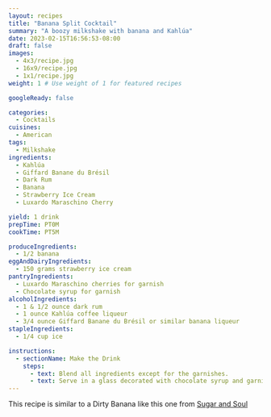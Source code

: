 ```yaml
---
layout: recipes
title: "Banana Split Cocktail"
summary: "A boozy milkshake with banana and Kahlúa"
date: 2023-02-15T16:56:53-08:00
draft: false
images:
  - 4x3/recipe.jpg
  - 16x9/recipe.jpg
  - 1x1/recipe.jpg
weight: 1 # Use weight of 1 for featured recipes

googleReady: false

categories:
  - Cocktails
cuisines:
  - American
tags:
  - Milkshake
ingredients:
  - Kahlúa
  - Giffard Banane du Brésil
  - Dark Rum
  - Banana
  - Strawberry Ice Cream
  - Luxardo Maraschino Cherry

yield: 1 drink
prepTime: PT0M
cookTime: PT5M

produceIngredients:
  - 1/2 banana
eggAndDairyIngredients:
  - 150 grams strawberry ice cream
pantryIngredients:
  - Luxardo Maraschino cherries for garnish
  - Chocolate syrup for garnish
alcoholIngredients:
  - 1 & 1/2 ounce dark rum
  - 1 ounce Kahlúa coffee liqueur
  - 3/4 ounce Giffard Banane du Brésil or similar banana liqueur
stapleIngredients:
  - 1/4 cup ice

instructions:
  - sectionName: Make the Drink
    steps:
      - text: Blend all ingredients except for the garnishes.
      - text: Serve in a glass decorated with chocolate syrup and garnished with Luxardo cherries and a slice of banana.
---
```


This recipe is similar to a Dirty Banana like this one from [Sugar and Soul](https://www.sugarandsoul.co/dirty-banana/)

